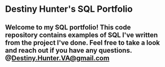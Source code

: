 # Destiny Hunter's SQL Portfolio


## Welcome to my SQL portfolio! This code repository contains examples of SQL I've written from the project I've done. Feel free to take a look and reach out if you have any questions. @Destiny.Hunter.VA@gmail.com
